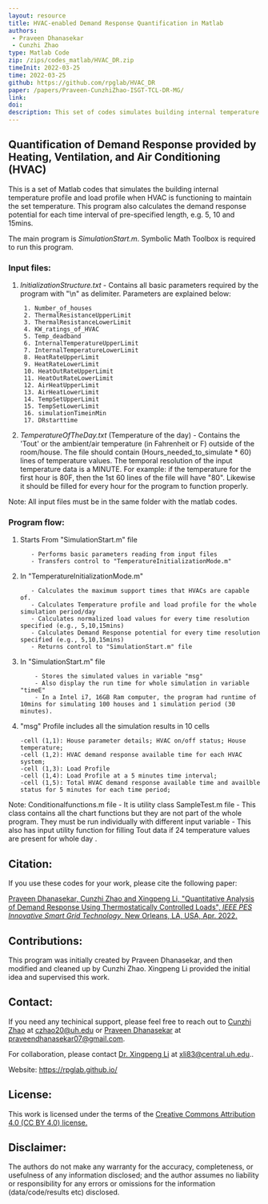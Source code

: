 ```yaml
---
layout: resource
title: HVAC-enabled Demand Response Quantification in Matlab
authors: 
 - Praveen Dhanasekar
 - Cunzhi Zhao 
type: Matlab Code
zip: /zips/codes_matlab/HVAC_DR.zip
timeInit: 2022-03-25
time: 2022-03-25
github: https://github.com/rpglab/HVAC_DR
paper: /papers/Praveen-CunzhiZhao-ISGT-TCL-DR-MG/
link: 
doi: 
description: This set of codes simulates building internal temperature and calculates the Demand Response potential of Heating, Ventilation, and Air Conditioning (HVAC).
---
```



## Quantification of Demand Response provided by Heating, Ventilation, and Air Conditioning (HVAC)
This is a set of Matlab codes that simulates the building internal temperature profile and load profile when HVAC is functioning to maintain the set temperature. This program also calculates the demand response potential for each time interval of pre-specified length, e.g. 5, 10 and 15mins. 

The main program is *SimulationStart.m*. Symbolic Math Toolbox is required to run this program.


### Input files:
1. *InitializationStructure.txt* - Contains all basic parameters required by the program with "\n" as delimiter. Parameters are explained below:

		1. Number_of_houses
		2. ThermalResistanceUpperLimit
		3. ThermalResistanceLowerLimit
		4. KW_ratings_of_HVAC
		5. Temp_deadband
		6. InternalTemperatureUpperLimit 
		7. InternalTemperatureLowerLimit
		8. HeatRateUpperLimit
		9. HeatRateLowerLimit 
		10. HeatOutRateUpperLimit
		11. HeatOutRateLowerLimit
		12. AirHeatUpperLimit
		13. AirHeatLowerLimit
		14. TempSetUpperLimit
		15. TempSetLowerLimit
		16. simulationTimeinMin
		17. DRstarttime

		 
2. *TemperatureOfTheDay.txt* (Temperature of the day) - Contains the 'Tout' or the ambient/air temperature (in Fahrenheit or F) outside of the room/house. 
                            The file should contain (Hours_needed_to_simulate * 60) lines of temperature values.
							The temporal resolution of the input temperature data is a MINUTE.
                            For example: if the temperature for the first hour is 80F, then the 1st 60 lines of the file will have "80". Likewise it should be filled for every hour for the program to function properly.

Note: All input files must be in the same folder with the matlab codes.


### Program flow:
 1. Starts From "SimulationStart.m" file
 
           - Performs basic parameters reading from input files
           - Transfers control to "TemperatureInitializationMode.m"
		   
 2. In "TemperatureInitializationMode.m"
 
           - Calculates the maximum support times that HVACs are capable of.
           - Calculates Temperature profile and load profile for the whole simulation period/day
           - Calculates normalized load values for every time resolution specified (e.g., 5,10,15mins) 
           - Calculates Demand Response potential for every time resolution specified (e.g., 5,10,15mins) 
           - Returns control to "SimulationStart.m" file
		   
3. In "SimulationStart.m" file

           - Stores the simulated values in variable "msg"
           - Also display the run time for whole simulation in variable "timeE"
           - In a Intel i7, 16GB Ram computer, the program had runtime of 10mins for simulating 100 houses and 1 simulation period (30 minutes).
		   
4. "msg" Profile includes all the simulation results in 10 cells

	   -cell (1,1): House parameter details; HVAC on/off status; House temperature;
	   -cell (1,2): HVAC demand response available time for each HVAC system;
	   -cell (1,3): Load Profile
	   -cell (1,4): Load Profile at a 5 minutes time interval;
	   -cell (1,5): Total HVAC demand response available time and availble status for 5 minutes for each time period;


Note:
Conditionalfunctions.m file
           - It is utility class 
SampleTest.m file
           - This class contains all the chart functions but they are not part of the whole program. They must be run individually with different input variable
           - This also has input utility function for filling Tout data if 24 temperature values are present for whole day .


## Citation:
If you use these codes for your work, please cite the following paper:

<a class="off" href="/papers/Praveen-CunzhiZhao-ISGT-TCL-DR-MG/" target="_blank">Praveen Dhanasekar, Cunzhi Zhao and Xingpeng Li, "Quantitative Analysis of Demand Response Using Thermostatically Controlled Loads", *IEEE PES Innovative Smart Grid Technology*, New Orleans, LA, USA, Apr. 2022.</a>


## Contributions:
This program was initially created by Praveen Dhanasekar, and then modified and cleaned up by Cunzhi Zhao. Xingpeng Li provided the initial idea and supervised this work.


## Contact:
If you need any techinical support, please feel free to reach out to <a class="" href="/people/Cunzhi-Zhao/">Cunzhi Zhao</a> at czhao20@uh.edu or <a class="" href="/people/Praveen-Dhanasekar/">Praveen Dhanasekar</a> at praveendhanasekar07@gmail.com.

For collaboration, please contact <a class="" href="/people/Xingpeng-Li/">Dr. Xingpeng Li</a> at xli83@central.uh.edu..

Website: <a class="off" href="/"  target="_blank">https://rpglab.github.io/</a>


## License:
This work is licensed under the terms of the <a class="off" href="https://creativecommons.org/licenses/by/4.0/"  target="_blank">Creative Commons Attribution 4.0 (CC BY 4.0) license.</a>


## Disclaimer:
The authors do not make any warranty for the accuracy, completeness, or usefulness of any information disclosed; and the author assumes no liability or responsibility for any errors or omissions for the information (data/code/results etc) disclosed.

